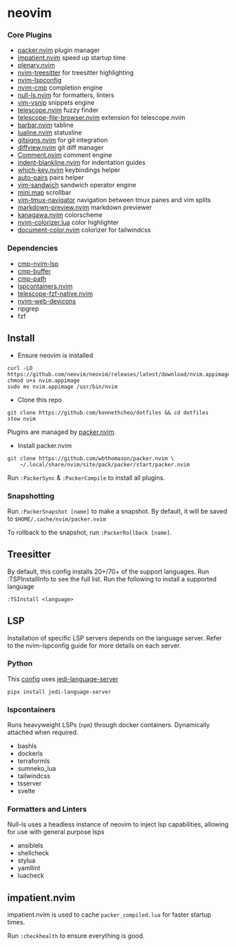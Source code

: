 # neovim

### Core Plugins
- [packer.nvim](https://github.com/wbthomason/packer.nvim) plugin manager
- [impatient.nvim](https://github.com/lewis6991/impatient.nvim) speed up startup time
- [plenary.nvim](https://github.com/nvim-lua/plenary.nvim)
- [nvim-treesitter](https://github.com/nvim-treesitter/nvim-treesitter) for treesitter
  highlighting
- [nvim-lspconfig](https://github.com/neovim/nvim-lspconfig)
- [nvim-cmp](https://github.com/hrsh7th/nvim-cmp) completion engine
- [null-ls.nvim](https://github.com/jose-elias-alvarez/null-ls.nvim) for formatters,
  linters
- [vim-vsnip](https://github.com/hrsh7th/vim-vsnip) snippets engine
- [telescope.nvim](https://github.com/nvim-telescope/telescope.nvim) fuzzy finder
- [telescope-file-browser.nvim](https://github.com/nvim-telescope/telescope-file-browser.nvim)
  extension for telescope.nvim
- [barbar.nvim](https://github.com/romgrk/barbar.nvim) tabline
- [lualine.nvim](https://github.com/nvim-lualine/lualine.nvim) statusline
- [gitsigns.nvim](https://github.com/lewis6991/gitsigns.nvim) for git integration
- [diffview.nvim](https://github.com/sindrets/diffview.nvim) git diff manager
- [Comment.nvim](https://github.com/numToStr/Comment.nvim) comment engine
- [indent-blankline.nvim](https://github.com/lukas-reineke/indent-blankline.nvim) for
  indentation guides
- [which-key.nvim](https://github.com/folke/which-key.nvim) keybindings helper
- [auto-pairs](https://github.com/jiangmiao/auto-pairs) pairs helper
- [vim-sandwich](https://github.com/machakann/vim-sandwich) sandwich operator engine
- [mini.map](https://github.com/echasnovski/mini.nvim/blob/main/readmes/mini-map.md)
  scrollbar
- [vim-tmux-navigator](https://github.com/christoomey/vim-tmux-navigator) navigation
  between tmux panes and vim splits
- [markdown-preview.nvim](https://github.com/iamcco/markdown-preview.nvim) markdown
  previewer
- [kanagawa.nvim](https://github.com/rebelot/kanagawa.nvim) colorscheme
- [nvim-colorizer.lua](https://github.com/norcalli/nvim-colorizer.lua) color highlighter
- [document-color.nvim](https://github.com/mrshmllow/document-color.nvim) colorizer for
  tailwindcss

### Dependencies
- [cmp-nvim-lsp](https://github.com/hrsh7th/cmp-nvim-lsp)
- [cmp-buffer](https://github.com/hrsh7th/cmp-buffer)
- [cmp-path](https://github.com/hrsh7th/cmp-path)
- [lspcontainers.nvim](https://github.com/lspcontainers/lspcontainers.nvim)
- [telescope-fzf-native.nvim](https://github.com/nvim-telescope/telescope-fzf-native.nvim)
- [nvim-web-devicons](https://github.com/nvim-tree/nvim-web-devicons)
- ripgrep
- fzf

## Install
- Ensure neovim is installed
```
curl -LO https://github.com/neovim/neovim/releases/latest/download/nvim.appimage
chmod u+x nvim.appimage
sudo mv nvim.appimage /usr/bin/nvim
```
- Clone this repo
```
git clone https://github.com/kennethcheo/dotfiles && cd dotfiles
stow nvim
```
Plugins are managed by [packer.nvim](https://github.com/wbthomason/packer.nvim).
- Install packer.nvim
```
git clone https://github.com/wbthomason/packer.nvim \
    ~/.local/share/nvim/site/pack/packer/start/packer.nvim
```

Run `:PackerSync` & `:PackerCompile` to install all plugins.

### Snapshotting

Run `:PackerSnapshot [name]` to make a snapshot. By default, it will be saved to
`$HOME/.cache/nvim/packer.nvim`

To rollback to the snapshot, run `:PackerRollback [name]`.

## Treesitter
By default, this config installs 20+/70+ of the support languages. Run
:TSPInstallInfo to see the full list. Run the following to install a supported
language

```
:TSInstall <language>
```

## LSP
Installation of specific LSP servers depends on the language server. Refer to
the nvim-lspconfig guide for more details on each server.

### Python
This
[config](https://github.com/neovim/nvim-lspconfig/blob/master/CONFIG.md#jedi_language_server)
uses [jedi-language-server](https://github.com/pappasam/jedi-language-server)
```
pipx install jedi-language-server
```

### lspcontainers
Runs heavyweight LSPs (`npm`) through docker containers. Dynamically attached when
required.
- bashls
- dockerls
- terraformls
- sumneko_lua
- tailwindcss
- tsserver
- svelte

### Formatters and Linters
Null-ls uses a headless instance of neovim to inject lsp capabilities, allowing
for use with general purpose lsps
- ansiblels
- shellcheck
- stylua
- yamllint
- luacheck

## impatient.nvim
impatient.nvim is used to cache `packer_compiled.lua` for faster startup times.

Run `:checkhealth` to ensure everything is good.
